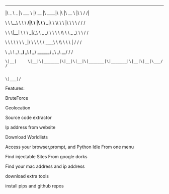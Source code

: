  _____ ______   _______   ________  ________  ___  ___  ________      ___    ___ 
|\   _ \  _   \|\  ___ \ |\   __  \|\   ____\|\  \|\  \|\   __  \    |\  \  /  /|

\ \  \\\__\ \  \ \   __/|\ \  \|\  \ \  \___|\ \  \\\  \ \  \|\  \   \ \  \/  / /

 \ \  \\|__| \  \ \  \_|/_\ \   _  _\ \  \    \ \  \\\  \ \   _  _\   \ \    / / 

  \ \  \    \ \  \ \  \_|\ \ \  \\  \\ \  \____\ \  \\\  \ \  \\  \|   \/  /  /  

   \ \__\    \ \__\ \_______\ \__\\ _\\ \_______\ \_______\ \__\\ _\ __/  / /  
  
    \|__|     \|__|\|_______|\|__|\|__|\|_______|\|_______|\|__|\|__|\___/ /  
   
                                                                    \|___|/   
   
                                                                                 
                                                                                 



Features:

BruteForce

Geolocation

Source code extractor

Ip address from website

Download Worldlists

Access your browser,prompt, and Python Idle From one menu

Find injectable Sites From google dorks

Find your mac address and ip address

download extra tools

install pips and github repos
